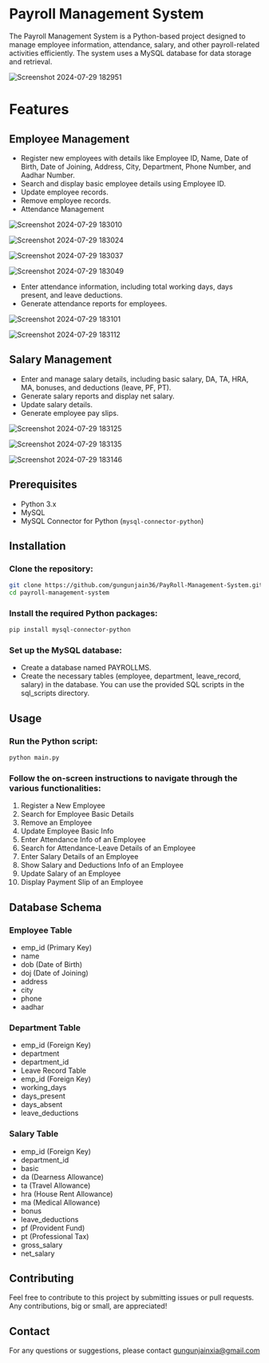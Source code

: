# Payroll Management System
The Payroll Management System is a Python-based project designed to manage employee information, attendance, salary, and other payroll-related activities efficiently. The system uses a MySQL database for data storage and retrieval.

  ![Screenshot 2024-07-29 182951](https://github.com/user-attachments/assets/be95a591-6181-4c44-88ba-3eba71f95ae7)


# Features
## __Employee Management__

- Register new employees with details like Employee ID, Name, Date of Birth, Date of Joining, Address, City, Department, Phone Number, and Aadhar Number.
- Search and display basic employee details using Employee ID.
- Update employee records.
- Remove employee records.
- Attendance Management

![Screenshot 2024-07-29 183010](https://github.com/user-attachments/assets/28079211-ed25-472a-81da-51ff3009f9ba)

![Screenshot 2024-07-29 183024](https://github.com/user-attachments/assets/0718b806-2296-48e8-a8ec-6ad57f0c6310)

![Screenshot 2024-07-29 183037](https://github.com/user-attachments/assets/6a888313-4c37-4b90-8815-a7eb0e6c8a1e)

![Screenshot 2024-07-29 183049](https://github.com/user-attachments/assets/536452fa-a225-42ab-b348-68ac781d54c3)

- Enter attendance information, including total working days, days present, and leave deductions.
- Generate attendance reports for employees.
  
![Screenshot 2024-07-29 183101](https://github.com/user-attachments/assets/d2f4ba04-3a6f-4293-8590-c36afe2182aa)

![Screenshot 2024-07-29 183112](https://github.com/user-attachments/assets/98aaeb4c-ee5a-4d7d-957d-94067434b35d)

## Salary Management

- Enter and manage salary details, including basic salary, DA, TA, HRA, MA, bonuses, and deductions (leave, PF, PT).
- Generate salary reports and display net salary.
- Update salary details.
- Generate employee pay slips.

![Screenshot 2024-07-29 183125](https://github.com/user-attachments/assets/81800bbf-c1d8-4865-88f2-01338fdb6b29)

![Screenshot 2024-07-29 183135](https://github.com/user-attachments/assets/737893fc-3f4d-4370-8bda-0d654d5ef5e3)

![Screenshot 2024-07-29 183146](https://github.com/user-attachments/assets/fef1ae94-45fd-4b71-8888-d4486c0c559d)



## Prerequisites
- Python 3.x
- MySQL
- MySQL Connector for Python (`mysql-connector-python`)

## Installation

### Clone the repository:

```bash
git clone https://github.com/gungunjain36/PayRoll-Management-System.git
cd payroll-management-system
```
### Install the required Python packages:

```bash
pip install mysql-connector-python
```
### Set up the MySQL database:

- Create a database named PAYROLLMS.
- Create the necessary tables (employee, department, leave_record, salary) in the database. You can use the provided SQL scripts in the sql_scripts directory.
## Usage

### Run the Python script:
```bash
python main.py
```

### Follow the on-screen instructions to navigate through the various functionalities:

1. Register a New Employee
2. Search for Employee Basic Details
3. Remove an Employee
4. Update Employee Basic Info
5. Enter Attendance Info of an Employee
6. Search for Attendance-Leave Details of an Employee
7. Enter Salary Details of an Employee
8. Show Salary and Deductions Info of an Employee
9. Update Salary of an Employee
10. Display Payment Slip of an Employee

## Database Schema

### Employee Table
- emp_id (Primary Key)
- name
- dob (Date of Birth)
- doj (Date of Joining)
- address
- city
- phone
- aadhar
  
### Department Table
- emp_id (Foreign Key)
- department
- department_id
- Leave Record Table
- emp_id (Foreign Key)
- working_days
- days_present
- days_absent
- leave_deductions
  
### Salary Table
- emp_id (Foreign Key)
- department_id
- basic
- da (Dearness Allowance)
- ta (Travel Allowance)
- hra (House Rent Allowance)
- ma (Medical Allowance)
- bonus
- leave_deductions
- pf (Provident Fund)
- pt (Professional Tax)
- gross_salary
- net_salary
  
## Contributing
Feel free to contribute to this project by submitting issues or pull requests. Any contributions, big or small, are appreciated!

## Contact
For any questions or suggestions, please contact gungunjainxia@gmail.com
